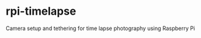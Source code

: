 rpi-timelapse
=============

Camera setup and tethering for time lapse photography using Raspberry Pi
